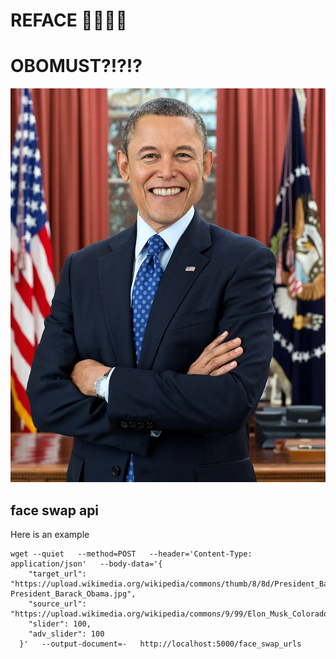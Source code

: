 # REFACE 👴🏿👦🏼

# OBOMUST?!?!?
![Face Swap Result](https://github.com/parth-agrawal/refacer/blob/main/assets/obamusk.webp)
## face swap api 

Here is an example

```
wget --quiet   --method=POST   --header='Content-Type: application/json'   --body-data='{
    "target_url": "https://upload.wikimedia.org/wikipedia/commons/thumb/8/8d/President_Barack_Obama.jpg/1280px-President_Barack_Obama.jpg",
    "source_url": "https://upload.wikimedia.org/wikipedia/commons/9/99/Elon_Musk_Colorado_2022_%28cropped2%29.jpg",
    "slider": 100,
    "adv_slider": 100
  }'   --output-document=-   http://localhost:5000/face_swap_urls
```